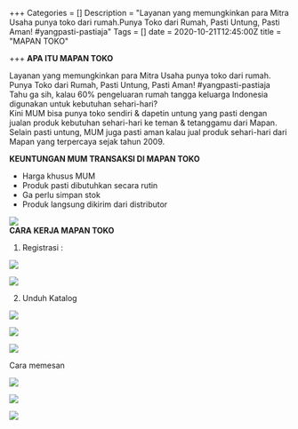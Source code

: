 +++
Categories = []
Description = "Layanan yang memungkinkan para Mitra Usaha punya toko dari rumah.Punya Toko dari Rumah, Pasti Untung, Pasti Aman! #yangpasti-pastiaja"
Tags = []
date = 2020-10-21T12:45:00Z
title = "MAPAN TOKO"

+++
**APA ITU MAPAN TOKO**

Layanan yang memungkinkan para Mitra Usaha punya toko dari rumah.  
Punya Toko dari Rumah, Pasti Untung, Pasti Aman! #yangpasti-pastiaja  
Tahu ga sih, kalau 60% pengeluaran rumah tangga keluarga Indonesia digunakan untuk kebutuhan sehari-hari?  
Kini MUM bisa punya toko sendiri & dapetin untung yang pasti dengan jualan produk kebutuhan sehari-hari ke teman & tetanggamu dari Mapan.  
Selain pasti untung, MUM juga pasti aman kalau jual produk sehari-hari dari Mapan yang terpercaya sejak tahun 2009.

**KEUNTUNGAN MUM TRANSAKSI DI MAPAN TOKO**

* Harga khusus MUM
* Produk pasti dibutuhkan secara rutin
* Ga perlu simpan stok
* Produk langsung dikirim dari distributor

![](/images/keuntungantransaksimapantoko.jpg)  
**CARA KERJA MAPAN TOKO**

1. Registrasi :

![](/images/20-oktober-1d1c-mapan-toko-01.png)

![](/images/20-oktober-1d1c-mapan-toko-02.png)

2. Unduh Katalog

![](/images/langkah1.jpg)

![](/images/langkah2.jpg)

![](/images/langkah3.jpg)

Cara memesan

![](/images/langkah1-1.jpg)

![](/images/langkah2-1.jpg)

![](/images/langkah3-1.jpg)